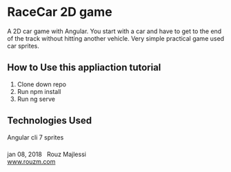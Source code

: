 # RaceCar 2D game
A 2D car game with Angular. You start with a car and have to get to the end of the track without hitting another vehicle. Very simple practical game used car sprites.

## How to Use this appliaction tutorial
1. Clone down repo
2. Run npm install
3. Run ng serve

## Technologies Used
Angular cli 7
sprites


###
jan 08, 2018 &nbsp; Rouz Majlessi
<br/>
www.rouzm.com
